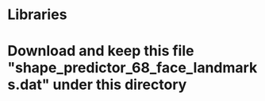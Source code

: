# Libraries

# Download and keep this file "shape_predictor_68_face_landmarks.dat" under this directory
